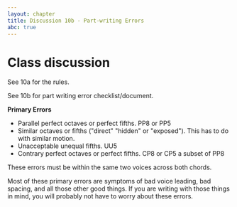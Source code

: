 ```yaml
---
layout: chapter
title: Discussion 10b - Part-writing Errors
abc: true
---
```


# Class discussion

See 10a for the rules.

See 10b for part writing error checklist/document.

**Primary Errors**

- Parallel perfect octaves or perfect fifths. PP8 or PP5
- Similar octaves or fifths ("direct" "hidden" or "exposed"). This has to do with similar motion. 
- Unacceptable unequal fifths. UU5
- Contrary perfect octaves or perfect fifths. CP8 or CP5 a subset of PP8

These errors must be within the same two voices across both chords.

Most of these primary errors are symptoms of bad voice leading, bad spacing, and all those other good things. If you are writing with those things in mind, you will probably not have to worry about these errors. 
